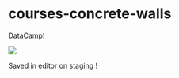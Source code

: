 # courses-concrete-walls

<a href="https://datacamp.com">DataCamp!</a>

<a href="https://datacamp.com"><img src="https://place-hold.it/100x50" /></a>

Saved in editor on staging !